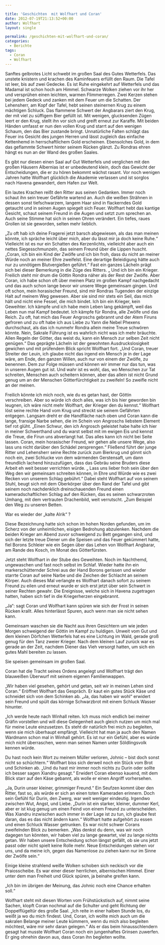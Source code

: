 ```yaml
---

title: 'Geschichten  mit Wolfhart und Coran'
date: 2012-07-19T21:13:52+00:00
author: Wolfhart
layout: single

permalink: /geschichten-mit-wolfhart-und-coran/
categories:
  - Berichte
tags:
  - Coran
  - Wolfhart
---
```

Sanftes gelbrotes Licht schwebt im großen Saal des Gutes Wetterfels. Das unstete knistern und krachen des Kaminfeuers erfüllt den Raum.<!--more--> Die Tafel ist leer, bis auf zwei Gedecke. Es ist Ruhe eingekehrt auf Wetterfels und das Madamal ist schon hoch am Himmel. Schwarze Wolken ziehen vor ihr her und versprühen einen leichten, warmen Flimmerregen. Zwei Kerzen stehen bei jedem Gedeck und zanken mit dem Feuer um die Schatten. Der Lehensherr, am Kopf der Tafel, hebt seinen steinernen Krug zu einem mächtigen Schluck. Das flammene Schwert der Angbarars ziert den Krug, der mit viel zu süffigem Bier gefüllt ist. Mit wenigen, glucksenden Zügen leert er den Krug, stellt ihn vor sich und greift erneut zur Karaffe. Mit beiden Händen umfasst er nun den vollen Krug und starrt auf den wenigen Schaum, den das Bier zustande bringt. Unnatürliche Falten schlägt das Feuer ins Gesicht des jungen Herren und lässt zugleich das einfache Kettenhemd in herrschaftlichem Gold erscheinen. Ebensolches Gold, in dem das geflammte Schwert hinter seinem Rücken glänzt. Zu Rondras ehren hängt es nun an der Wand des großen Saales.


  
Es gibt nur diesen einen Saal auf Gut Wetterfels und verglichen mit den großen Häusern Albernias ist er unbedeutend klein, doch das Gewicht der Entscheidungen, die er zu hören bekommt wächst rasant. Vor noch wenigen Jahren hatte Wolfhart glücklich die Akademie verlassen und ist sorglos nach Havena gewandert, dem Hafen zur Welt.
  
Ein lautes Krachen reißt den Ritter aus seinen Gedanken. Immer noch schaut ihn sein treuer Gefährte wartend an. Auch die weißen Strähnen in dessen sonst tiefschwarzem, langem Haar sind in flackerndes Gold getaucht und in seinen Augen spiegelt sich Feuer. Wolfhart hebt das kantige Gesicht, schaut seinem Freund in die Augen und setzt zum sprechen an. Auch seine Stimme hat sich in seinen Ohren verändert. Ein tiefes, raues Grollen ist sie geworden, selten mehr lieblich.
  
„Zu oft hab ich deine Fragerei jetzt barsch abgewiesen, als das man meinen könnte, ich spräche leicht über mich, aber du lässt mir ja doch keine Ruhe.“ Vielleicht ist es nur ein Schatten des Kerzenlichts, vielleicht aber auch ein nettes Siegesschmunzeln, das seinem Freund über die Lippen huscht. „Coran, ich bin ein Kind der Zwölfe und ich bin froh, dass du nicht an meiner Würde noch an meiner Ehre zweifelst. Eine derartige Beleidigung hätte auch nur zu unnötigem Blutvergießen geführt.“ Fast ein ganzes Lächeln prägt sich bei dieser Bemerkung in die Züge des Ritters. „ Und ich bin ein Krieger. Freilich steht mir drum die Göttin Rondra näher als der Rest der Zwölfe. Aber Coran, ich habe schon oft über meinen Platz im großen Kampf nachgedacht und das auch schon lange bevor wir unsere Wege gemeinsam gingen. Und oft schon, mein horasischer Freund, sind mir Rondras Tugenden der einzige Halt auf meinem Weg gewesen. Aber sie sind mir stets ein Seil, das mich hält und nicht eine Fessel, die mich bindet. Ich bin ein Krieger, kein Geweihter. Ich kämpfe und ich habe mein Leben lang gekämpft, weil das Leben nun mal Kampf bedeutet. Ich kämpfe für Rondra, alle Zwölfe und das Reich. Zu oft, hat mich das Feuer Angroschs gebrannt und der Atem Firuns gefroren und zu oft habe ich aus Liebe zu Yann die Nebel Phexens durchschaut, als das ich nunmehr Rondra allein meine Treue schwören könnte. Nein, Sakrale Führung ist es wahrlich nicht was ich mehr bräuchte. Allen Regeln der Götter, das weist du, kann ein Mensch zur selben Zeit nicht genügen.“ Das geprägte Lächeln ist der gewohnten Ausdruckslosigkeit gewichen und mit prüfendem Blick spricht Wolfhart fort. „Und Coran, treuer Streiter der Leuin, ich glaube nicht das irgend ein Mensch je in der Lage wäre, am Ende, den ganzen Willen, auch nur von einem der Zwölfe, zu benennen. Dem zur Folge müssen und können wir immer nur das tun, was in unseren Augen gut ist. Und wahr ist es wohl, das, wo Menschen zur Tat schreiten, Menschen auch scheitern können, aber das allein ist nicht Grund genug um an der Menschen Götterfürchtigkeit zu zweifeln! So zweifle nicht an der meinen.
  
Freilich könnte ich mich noch, wie du es getan hast, der Göttin verschreiben. Aber so würde ich doch alles, was ich bis hier geworden bin leugnen, ich wäre nicht mehr Wolfhart, der Krieger den du kennst.“ Wolfhart löst seine rechte Hand vom Krug und streckt sie seinem Gefährten entgegen. Langsam dreht er die Handfläche nach oben und Coran kann die lange, fransige Narbe sehen, die im Schein von Angroschs liebstem Element tief rot glüht. „Einen Schwur, den ich Angrosch geleistet habe halte ich hier in meiner Schwerthand und du warst selbst mit im ewigen Eis und kennst die Treue, die Firun uns abverlangt hat. Das alles kann ich nicht bei Seite lassen. Coran, mein horasischer Freund, wir gehen alle unsere Wege, also lass uns nicht darüber den Schädel zersprengen.“ Fließend führt der junge Ritter und Lehensherr seine Rechte zurück zum Bierkrug und gönnt sich noch ein, zwei Schlucke von dem wärmenden Gerstensaft, um dann freundlich lachend hinzuzufügen, dass das Gebräu seine Bruders diese Arbeit eh weit besser verrichten würde. „ Lass uns lieber froh sein über den Weg den wir gemeinsam schreiten können, in Ehre und Würde wie es zwei Recken von unserem Schlag gebührt.“ Dabei steht Wolfhart auf von seinem Stuhl, beugt sich mit dem Oberkörper über den Rand der Tafel und gibt seinem noch nachdenklich dreinschauenden Freund einen kameradschaftlichen Schlag auf den Rücken, das es seinen schwarzroten Umhang, mit dem vertrauten Drachenbild, weit verrutscht. „Zum Beispiel den Weg zu unseren Betten.

War es wieder der „kalte Alrik“ ?
  
Diese Bezeichnung hatte sich schon im hohen Norden gefunden, um im Scherz von der unheimlichen, eisigen Bedrohung abzulenken. Nachdem die beiden Krieger am Abend zuvor schweigend zu Bett gegangen sind, und sich der letzte treue Diener um die Speisen und das Feuer gekümmert hatte, fiel Borons Schleier wie ein Segen über das Lehen von Wolfhart Angbarar, am Rande des Kosch, im Monat des Götterfürsten.
  
Jetzt steht Wolfhart in der Stube des Geweihten. Noch im Nachthemd, ungewaschen und fast noch selbst im Schlaf. Wieder hatte ihn ein markerschütternder Schrei aus der Hand Borons gerissen und wieder starrte Coran auf seine Narbe und die Zeichen der Schlacht an seinem Körper. Auch dieses Mal verlangte es Wolfhart danach sofort zu seinem Freund zu eilen und erneut wurde er sich erst jetzt über sein Schwert in seiner Rechten gewahr. Die Ereignisse, welche sich in Havena zugetragen hatten, haben sich tief in die Kriegerherzen eingebrannt.
  
„Ja“: sagt Coran und Wolfhart kann spüren wie sich der Frost in seinen Rücken krallt. Alles hinterlässt Spuren, auch wenn man sie nicht sehen kann.
  
Gemeinsam waschen sie die Nacht aus ihren Gesichtern um wie jeden Morgen schweigend der Göttin im Kampf zu huldigen. Unweit vom Gut und dem kleinen Dörfchen Wetterfels hat es eine Lichtung im Wald, gerade groß genug für den Tanz zweier Krieger. Nach dem kleinen Lauf zurück war es gerade an der Zeit, nachdem Diener das Vieh versorgt hatten, um sich ein gutes Mahl bereiten zu lassen.
  
Sie speisen gemeinsam im großen Saal.
  
Coran hat die Tracht seines Ordens angelegt und Wolfhart trägt den blauweißen Überwurf mit seinem eigenen Familienwappen.
  
„Wir haben viel gesehen, gehört und getan, seit wir in meinen Lehen sind Coran.“ Eröffnet Wolfhart das Gespräch. Er kaut ein gutes Stück Käse und schneidet sich von dem Schinken ab. „Ja, das haben wir wohl“ erwidert sein Freund und spült das körnige Schwarzbrot mit einem Schluck Wasser hinunter.
  
„Ich werde heute nach Winhall reiten. Ich muss mich endlich bei meiner Gräfin vorstellen und will diese Gelegenheit auch gleich nutzen um mich mal für meine Leute einzusetzen. Es steht dir natürlich frei mich zu begleiten, wenn sie mich überhaupt empfängt. Vielleicht hat man ja auch den Namen Wardmann schon mal in Winhall gehört. Es ist nur ein Gefühl, aber es würde mich nicht überraschen, wenn man seinen Namen unter Söldlingsvolk kennen würde.
  
Du hast noch kein Wort zu meinem Müller verloren, Johnic &#8211; bist doch sonst nicht so schüchtern.“ Wolfhart biss sich derweil noch ein Stück vom Brot und Schinken ab. „Und du hast mir immer noch nichts zu Durin oder sollte ich besser sagen Xiandru gesagt.“ Erwidert Coran ebenso kauend, mit dem Blick starr auf den Käse gebannt, als wolle er einen Angriff vorhersehen.
  
„Ja, Durin unser kleiner, grimmiger Freund.“ Ein Seufzen kommt über den Ritter, fast so, als würde er sich an einen toten Kameraden erinnern. Doch sein Gefühl für Durin, den Zwerg, war weit weniger eindeutig. Irgendwo zwischen Wut, Angst, und Liebe. „Durin ist ein starker, kleiner, dummer Kerl, aber er ist klug genug um einen Feind von einem Freund zu unterscheiden. Was Xiandru inzwischen auch immer in der Lage ist zu tun, ich glaube fest daran, das es das nicht ändern kann.“ Wolfhart hatte aufgehört zu essen und einen Schluck Wasser getrunken. Es war nicht schwer Corans zweifelnden Blick zu bemerken. „Was denkst du denn, was wir noch dagegen tun könnten, wir haben viel zu lange gewartet, viel zu lange nichts getan. Wir haben unsere Entscheidung schon längst gefällt, ob sie uns jetzt passt oder nicht spielt keine Rolle mehr. Neue Entscheidungen stehen vor uns, und da meine ich, gegen das Namenlose zu ziehen kann nur im Sinne der Zwölfe sein.“
  
Einige kleine strahlend weiße Wolken schoben sich neckisch vor die Praiosscheibe. Es war einer dieser herrlichen, albernischen Himmel. Einer unter dem man Freiheit und Glück spüren, ja beinahe greifen kann.
  
„Ich bin im übrigen der Meinung, das Johnic noch eine Chance erhalten soll.“
  
Wolfhart steht mit diesen Worten vom Frühstückstisch auf, nimmt seine Sachen, klopft Coran nochmal auf die Schulter und geht Richtung der Doppelflügeltür des große Saal. „Ich reite in einer halben Stunde los, du weißt ja wo du mich findest. Und, Coran, ich wollte mich auch um die sakralen Belange meiner Leute kümmern, wenn du mich also begleiten möchtest, wäre mir sehr daran gelegen.“ Als er das beim hinausschlendern gesagt hat musste Wolfhart Coran noch ein jungenhaftes Grinsen zuwerfen. Er ging ohnehin davon aus, dass Coran ihn begleiten wollte.

&nbsp;